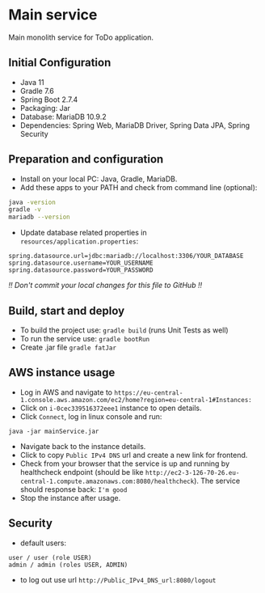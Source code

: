 # Main service

Main monolith service for ToDo application.

## Initial Configuration

- Java 11
- Gradle 7.6
- Spring Boot 2.7.4
- Packaging: Jar
- Database: MariaDB 10.9.2
- Dependencies: Spring Web, MariaDB Driver, Spring Data JPA, Spring Security

## Preparation and configuration

- Install on your local PC: Java, Gradle, MariaDB.
- Add these apps to your PATH and check from command line (optional):
```bash
java -version
gradle -v
mariadb --version
```
- Update database related properties in `resources/application.properties`:
```properties
spring.datasource.url=jdbc:mariadb://localhost:3306/YOUR_DATABASE
spring.datasource.username=YOUR_USERNAME
spring.datasource.password=YOUR_PASSWORD
```
_!! Don't commit your local changes for this file to GitHub !!_

## Build, start and deploy
- To build the project use: `gradle build` (runs Unit Tests as well)
- To run the service use: `gradle bootRun` 
- Create .jar file `gradle fatJar`

## AWS instance usage
- Log in AWS and navigate to `https://eu-central-1.console.aws.amazon.com/ec2/home?region=eu-central-1#Instances:`
- Click on `i-0cec339516372eee1` instance to open details.
- Click `Connect`, log in linux console and run:
```
java -jar mainService.jar
```
- Navigate back to the instance details.
- Click to copy `Public IPv4 DNS` url and create a new link for frontend.
- Check from your browser that the service is up and running by healthcheck endpoint (should be like `http://ec2-3-126-70-26.eu-central-1.compute.amazonaws.com:8080/healthcheck`).
The service should response back: `I'm good`
- Stop the instance after usage.  

## Security

- default users:
```
user / user (role USER)
admin / admin (roles USER, ADMIN)
``` 
- to log out use url `http://Public_IPv4_DNS_url:8080/logout`
